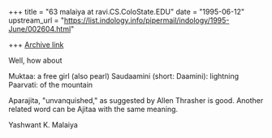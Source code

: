 +++
title = "63 malaiya at ravi.CS.ColoState.EDU"
date = "1995-06-12"
upstream_url = "https://list.indology.info/pipermail/indology/1995-June/002604.html"

+++
[Archive link](https://list.indology.info/pipermail/indology/1995-June/002604.html)

Well, how about

Muktaa: a free girl (also pearl)
Saudaamini (short: Daamini): lightning
Paarvati: of the mountain

Aparajita, "unvanquished," as suggested by Allen Thrasher is good. Another
related word can be Ajitaa with the same meaning.

Yashwant K. Malaiya





